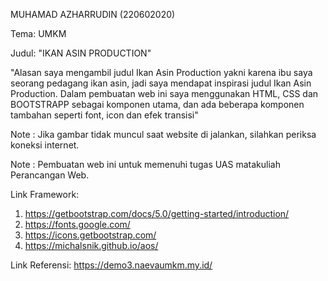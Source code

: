 
MUHAMAD AZHARRUDIN (220602020)

Tema: UMKM

Judul: "IKAN ASIN PRODUCTION"

"Alasan saya mengambil judul Ikan Asin Production yakni karena ibu
saya seorang pedagang ikan asin, jadi saya mendapat inspirasi
judul Ikan Asin Production. Dalam pembuatan web ini saya menggunakan
HTML, CSS dan BOOTSTRAPP sebagai komponen utama, dan ada beberapa
komponen tambahan seperti font, icon dan efek transisi"


Note    : Jika gambar tidak muncul saat website di jalankan, 
        silahkan periksa koneksi internet.

Note    : Pembuatan web ini untuk memenuhi tugas UAS matakuliah Perancangan Web.


Link Framework:
1. https://getbootstrap.com/docs/5.0/getting-started/introduction/
2. https://fonts.google.com/
3. https://icons.getbootstrap.com/
4. https://michalsnik.github.io/aos/


Link Referensi:
https://demo3.naevaumkm.my.id/
